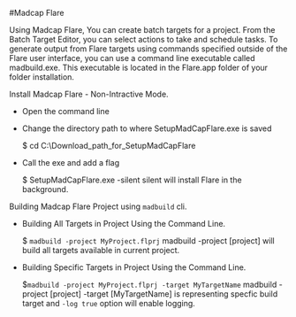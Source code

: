 #Madcap Flare

Using Madcap Flare, You can create batch targets for a project. From the Batch Target Editor, you can select actions to take and schedule tasks. To generate output from Flare targets using commands specified outside of the Flare user interface, you can use a command line executable called madbuild.exe. This executable is located in the Flare.app folder of your folder installation.

Install Madcap Flare - Non-Intractive Mode.
- Open the command line
- Change the directory path to where SetupMadCapFlare.exe is saved

    $ cd C:\Download_path_for_SetupMadCapFlare

- Call the exe and add a flag

    $ SetupMadCapFlare.exe -silent 
	silent will install Flare in the background.
	
Building Madcap Flare Project using `madbuild` cli.
- Building All Targets in Project Using the Command Line.
	
	$ ```madbuild -project MyProject.flprj```
	madbuild -project [project] will build all targets available in current project.

- Building Specific Targets in Project Using the Command Line.

	$```madbuild -project MyProject.flprj -target MyTargetName```
	madbuild -project [project] -target [MyTargetName] is representing specfic build target and ```-log true``` option will enable logging.
